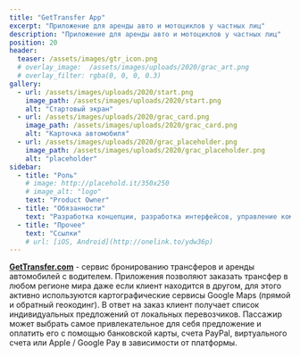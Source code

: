 ```yaml
---
title: "GetTransfer App"
excerpt: "Приложение для аренды авто и мотоциклов у частных лиц"
description: "Приложение для аренды авто и мотоциклов у частных лиц"
position: 20
header:
  teaser: /assets/images/gtr_icon.png
  # overlay_image:  /assets/images/uploads/2020/grac_art.png
  # overlay_filter: rgba(0, 0, 0, 0.3)
gallery:
  - url: /assets/images/uploads/2020/start.png
    image_path: /assets/images/uploads/2020/start.png
    alt: "Стартовый экран"
  - url: /assets/images/uploads/2020/grac_card.png
    image_path: /assets/images/uploads/2020/grac_card.png
    alt: "Карточка автомобиля"
  - url: /assets/images/uploads/2020/grac_placeholder.png
    image_path: /assets/images/uploads/2020/grac_placeholder.png
    alt: "placeholder"
sidebar:
  - title: "Роль"
    # image: http://placehold.it/350x250
    # image_alt: "logo"
    text: "Product Owner"
  - title: "Обязанности"
    text: "Разработка концепции, разработка интерфейсов, управление командой"
  - title: "Прочее"
    text: "Ссылки"
    # url: [iOS, Android](http://onelink.to/ydw36p)
---
```


**[GetTransfer.com](http://gtr.com)** - сервис бронированию трансферов и аренды автомобилей с водителем. Приложения позволяют заказать трансфер в любом регионе мира даже если клиент находится в другом, для этого активно используются картографические сервисы Google Maps (прямой и обратный геокодинг).
В ответ на заказ клиент получает список индивидуальных предложений от локальных перевозчиков.
Пассажир может выбрать самое привлекательное для себя предложение и оплатить его с помощью банковской
карты, счета PayPal, виртуального счета или Apple / Google Pay в зависимости от платформы.
